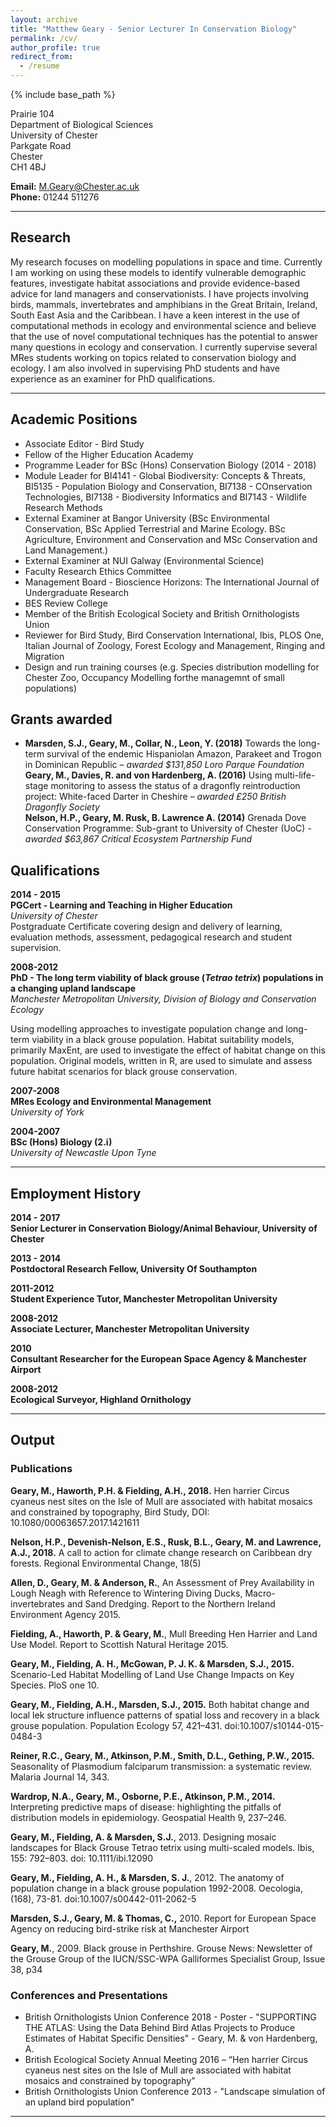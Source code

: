 ```yaml
---
layout: archive
title: "Matthew Geary - Senior Lecturer In Conservation Biology"
permalink: /cv/
author_profile: true
redirect_from:
  - /resume
---
```


{% include base_path %}

					
Prairie 104  					
Department of Biological Sciences  
University of Chester  
Parkgate Road  
Chester  
CH1 4BJ  

__Email:__ M.Geary@Chester.ac.uk    
__Phone:__ 01244 511276  


**************
## Research


My research focuses on modelling populations in space and time. Currently I am working on using these models to identify vulnerable demographic features, investigate habitat associations and provide evidence-based advice for land managers and conservationists. I have projects involving birds, mammals, invertebrates and amphibians in the Great Britain, Ireland, South East Asia and the Caribbean. I have a keen interest in the use of computational methods in ecology and environmental science and believe that the use of novel computational techniques has the potential to answer many questions in ecology and conservation. I currently supervise  several MRes students working on topics related to conservation biology and ecology. I am also involved in supervising PhD students and have experience as an examiner for PhD qualifications.	

**************

## Academic Positions


* Associate Editor - Bird Study  
* Fellow of the Higher Education Academy
* Programme Leader for BSc (Hons) Conservation Biology (2014 - 2018)  
* Module Leader for BI4141 - Global Biodiversity: Concepts & Threats, BI5135 - Population Biology and Conservation, BI7138 - COnservation Technologies, BI7138 - Biodiversity Informatics and BI7143 - Wildlife Research Methods  
* External Examiner at Bangor University (BSc Environmental Conservation, BSc Applied Terrestrial and Marine Ecology. BSc Agriculture, Environment and Conservation and MSc Conservation and Land Management.)
* External Examiner at NUI Galway (Environmental Science)
* Faculty Research Ethics Committee
* Management Board - Bioscience Horizons: The International Journal of Undergraduate Research  
* BES Review College
* Member of the British Ecological Society and British Ornithologists Union  
* Reviewer for Bird Study, Bird Conservation International, Ibis, PLOS One, Italian Journal of Zoology, Forest Ecology and Management, Ringing and Migration
* Design and run training courses (e.g. Species distribution modelling for Chester Zoo, Occupancy Modelling forthe managemnt of small populations) 

## Grants awarded

* __Marsden, S.J., Geary, M., Collar, N., Leon, Y. (2018)__ Towards the long-term survival of the endemic Hispaniolan Amazon, Parakeet and Trogon in Dominican Republic – _awarded $131,850 Loro Parque Foundation_  
__Geary, M., Davies, R. and von Hardenberg, A. (2016)__ Using multi-life-stage monitoring to assess the status of a dragonfly reintroduction project: White-faced Darter in Cheshire – _awarded £250 British Dragonfly Society_  
__Nelson, H.P., Geary, M. Rusk, B. Lawrence A. (2014)__ Grenada Dove Conservation Programme: Sub-grant to University of Chester (UoC) - _awarded $63,867 Critical Ecosystem Partnership Fund_  


## Qualifications

__2014 - 2015__  
__PGCert - Learning and Teaching in Higher Education__  
_University of Chester_  
Postgraduate Certificate covering design and delivery of learning, evaluation methods, assessment, pedagogical research and student supervision. 

__2008-2012__  
__PhD - The long term viability of black grouse (_Tetrao tetrix_) populations in a changing upland landscape__  
_Manchester Metropolitan University, Division of Biology and Conservation Ecology_  

Using modelling approaches to investigate population change and long-term viability in a black grouse population.
Habitat suitability models, primarily MaxEnt, are used to investigate the effect of habitat change on this population.
Original models, written in R, are used to simulate and assess future habitat scenarios for black grouse conservation.

__2007-2008__    
__MRes  Ecology and Environmental Management__   
_University of York_

__2004-2007__   		
__BSc (Hons) Biology (2.i)__   
_University of Newcastle Upon Tyne_

**************

## Employment History

__2014 - 2017__  
__Senior Lecturer in Conservation Biology/Animal Behaviour, University of Chester__  

__2013 - 2014__    	
__Postdoctoral Research Fellow, University Of Southampton__  

__2011-2012__  
__Student Experience Tutor, Manchester Metropolitan University__  

__2008-2012__  
__Associate Lecturer, Manchester Metropolitan University__  

__2010__		
__Consultant Researcher for the European Space Agency & Manchester Airport__  

__2008-2012__  
__Ecological Surveyor, Highland Ornithology__  

**************

## Output

### Publications

__Geary, M., Haworth, P.H. & Fielding, A.H., 2018.__ Hen harrier Circus cyaneus nest sites on the Isle of Mull are associated with habitat mosaics and constrained by topography, Bird Study, DOI: 10.1080/00063657.2017.1421611  

__Nelson, H.P., Devenish-Nelson, E.S., Rusk, B.L., Geary, M. and Lawrence, A.J., 2018.__ A call to action for climate change research on Caribbean dry forests. Regional Environmental Change, 18(5)  

__Allen, D., Geary, M. & Anderson, R.__, An Assessment of Prey Availability in Lough Neagh with Reference to Wintering Diving Ducks, Macro-invertebrates and Sand Dredging. Report to the Northern Ireland Environment Agency 2015.  

__Fielding, A., Haworth, P. & Geary, M.__, Mull Breeding Hen Harrier and Land Use Model. Report to Scottish Natural Heritage 2015.  

__Geary, M., Fielding, A. H., McGowan, P. J. K. & Marsden, S.J., 2015.__ Scenario-Led Habitat Modelling of Land Use Change Impacts on Key Species. PloS one 10.  

__Geary, M., Fielding, A.H., Marsden, S.J., 2015.__ Both habitat change and local lek structure influence patterns of spatial loss and recovery in a black grouse population. Population Ecology 57, 421–431. doi:10.1007/s10144-015-0484-3  

__Reiner, R.C., Geary, M., Atkinson, P.M., Smith, D.L., Gething, P.W., 2015.__ Seasonality of Plasmodium falciparum transmission: a systematic review. Malaria Journal 14, 343.  

__Wardrop, N.A., Geary, M., Osborne, P.E., Atkinson, P.M., 2014.__ Interpreting predictive maps of disease: highlighting the pitfalls of distribution models in epidemiology. Geospatial Health 9, 237–246.   

__Geary, M., Fielding, A. & Marsden, S.J.__, 2013. Designing mosaic landscapes for Black Grouse Tetrao tetrix using multi-scaled models. Ibis, 155: 792–803. doi: 10.1111/ibi.12090   

__Geary, M., Fielding, A. H., & Marsden, S. J.__, 2012. The anatomy of population change in a black grouse population 1992-2008. Oecologia, (168), 73-81. doi:10.1007/s00442-011-2062-5  

__Marsden, S.J., Geary, M. & Thomas, C.,__ 2010. Report for European Space Agency on reducing bird-strike risk at Manchester Airport  

__Geary, M.__, 2009. Black grouse in Perthshire. Grouse News: Newsletter of the Grouse Group of the IUCN/SSC-WPA Galliformes Specialist Group, Issue 38, p34  


### Conferences and Presentations

* British Ornithologists Union Conference 2018 - Poster - "SUPPORTING THE ATLAS:
Using the Data Behind Bird Atlas Projects to Produce Estimates of Habitat Specific Densities" - Geary, M. & von Hardenberg, A.  
* British Ecological Society Annual Meeting 2016 – “Hen harrier Circus cyaneus nest sites on the Isle of Mull are associated with habitat mosaics and constrained by topography”
* British Ornithologists Union Conference 2013 - "Landscape simulation of an upland bird population" 


**************




















